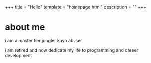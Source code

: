 +++
title = "Hello"
template = "homepage.html"
description = ""
+++

# about me
i am a master tier jungler kayn abuser

i am retired and now dedicate my life to programming and career development